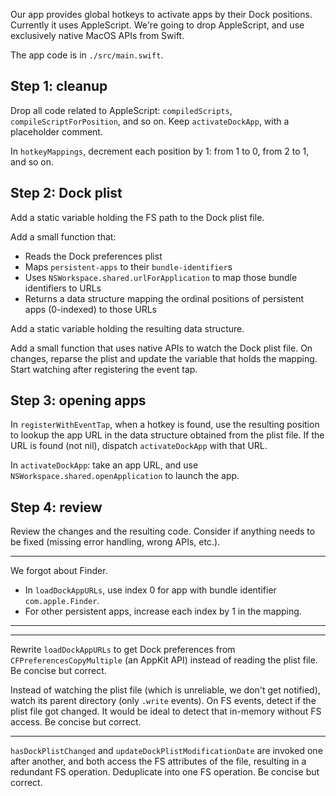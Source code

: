 Our app provides global hotkeys to activate apps by their Dock positions. Currently it uses AppleScript. We're going to drop AppleScript, and use exclusively native MacOS APIs from Swift.

The app code is in `./src/main.swift`.

## Step 1: cleanup

Drop all code related to AppleScript: `compiledScripts`, `compileScriptForPosition`, and so on. Keep `activateDockApp`, with a placeholder comment.

In `hotkeyMappings`, decrement each position by 1: from 1 to 0, from 2 to 1, and so on.

## Step 2: Dock plist

Add a static variable holding the FS path to the Dock plist file.

Add a small function that:
- Reads the Dock preferences plist
- Maps `persistent-apps` to their `bundle-identifier`s
- Uses `NSWorkspace.shared.urlForApplication` to map those bundle identifiers to URLs
- Returns a data structure mapping the ordinal positions of persistent apps (0-indexed) to those URLs

Add a static variable holding the resulting data structure.

Add a small function that uses native APIs to watch the Dock plist file. On changes, reparse the plist and update the variable that holds the mapping. Start watching after registering the event tap.

## Step 3: opening apps

In `registerWithEventTap`, when a hotkey is found, use the resulting position to lookup the app URL in the data structure obtained from the plist file. If the URL is found (not nil), dispatch `activateDockApp` with that URL.

In `activateDockApp`: take an app URL, and use `NSWorkspace.shared.openApplication` to launch the app.

## Step 4: review

Review the changes and the resulting code. Consider if anything needs to be fixed (missing error handling, wrong APIs, etc.).

---

We forgot about Finder.

- In `loadDockAppURLs`, use index 0 for app with bundle identifier `com.apple.Finder`.
- For other persistent apps, increase each index by 1 in the mapping.

---

<!-- In `src/main.swift`, we watch the Dock plist file for changes. When the target file is modified (either by the Dock itself, for example when reordering items, or via `touch` from a shell), our callback doesn't seem to be invoked. Nothing is printed, and our app does not refresh `dockAppURLs`. We'd like to fix that.

---

The previous change causes us to detect a change just once, and prematurely. Further changes are not detected.

---

Adding a timer did allow us to detect changes. However, now the app constantly uses CPU in the background due to this polling. This is not an option. We want to avoid repeated actions, polling, any kind of busywaiting. Consider all possible ways of detecting plist changes without relying on timers, with native FS APIs. -->

---

Rewrite `loadDockAppURLs` to get Dock preferences from `CFPreferencesCopyMultiple` (an AppKit API) instead of reading the plist file. Be concise but correct.

Instead of watching the plist file (which is unreliable, we don't get notified), watch its parent directory (only `.write` events). On FS events, detect if the plist file got changed. It would be ideal to detect that in-memory without FS access. Be concise but correct.

---

`hasDockPlistChanged` and `updateDockPlistModificationDate` are invoked one after another, and both access the FS attributes of the file, resulting in a redundant FS operation. Deduplicate into one FS operation. Be concise but correct.